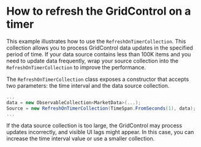 # How to refresh the GridControl on a timer

This example illustrates how to use the `RefreshOnTimerCollection`. This collection allows you to process GridControl data updates in the specified period of time. If your data source contains less than 100K items and you need to update data frequently, wrap your source collection into the `RefreshOnTimerCollection` to improve the performance.

The `RefreshOnTimerCollection` class exposes a constructor that accepts two parameters: the time interval and the data source collection.

```cs
...
data = new ObservableCollection<MarketData>(...);
Source = new RefreshOnTimerCollection(TimeSpan.FromSeconds(1), data); 
...
```
If the data source collection is too large, the GridControl may process updates incorrectly, and visible UI lags might appear. In this case, you can increase the time interval value or use a smaller collection. 
